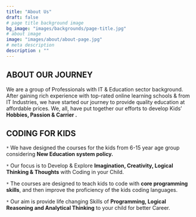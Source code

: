 ```yaml
---
title: "About Us"
draft: false
# page title background image
bg_image: "images/backgrounds/page-title.jpg"
# about image
image: "images/about/about-page.jpg"
# meta description
description : ""
---
```


## ABOUT OUR JOURNEY
We are a group of Professionals with IT & Education sector background. After gaining
rich experience with top-rated online learning schools & from IT Industries, we have
started our journey to provide quality education at affordable prices. We, all, have put
together our efforts to develop Kids’  **Hobbies, Passion & Carrier .**

## CODING FOR KIDS
`*` We have designed the courses for the kids from 6-15 year age group considering **New Education system policy.**

`*` Our focus is to Develop & Explore **Imagination, Creativity, Logical Thinking & Thoughts** with Coding in your Child.

`*` The courses are designed to teach kids to code with **core programming skills**, and then improve the proficiency of the kids coding languages.

`*` Our aim is provide life changing Skills of **Programming, Logical Reasoning and Analytical Thinking** to your child for better Career.
